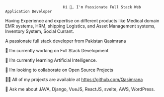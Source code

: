                               Hi 👋, I'm Passionate Full Stack Web Application Developer

Having Experience and expertise on different products like Medical domain EMR systems, HRM, shipping Logistics, and Asset Management systems, Inventory System, Social Currant.

A passionate full stack developer from Pakistan Qasimrana

🔭 I’m currently working on Full Stack Development

🌱 I’m currently learning Artificial Intelligence.

👯 I’m looking to collaborate on Open Source Projects

👨‍💻 All of my projects are available at https://github.com/Qasimrana

💬 Ask me about JAVA, Django, VueJS, ReactJS, svelte, AWS, WordPress.
